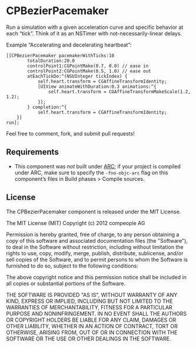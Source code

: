 CPBezierPacemaker
===================

Run a simulation with a given acceleration curve and specific behavior at each “tick”. Think of it as an NSTimer with not-necessarily-linear delays.

Example “Accelerating and decelerating heartbeat”:

	[[CPBezierPacemaker pacemakerWithTicks:10
			totalDuration:20.0
			controlPoint1:CGPointMake(0.7, 0.0) // ease in
			controlPoint2:CGPointMake(0.5, 1.0) // ease out
			atEachTickDo:^(NSUInteger tickIndex) {
				self.heart.transform = CGAffineTransformIdentity;
				[UIView animateWithDuration:0.3 animations:^{
					self.heart.transform = CGAffineTransformMakeScale(1.2, 1.2);
				}];
			} completion:^{
				self.heart.transform = CGAffineTransformIdentity;
		}]
	run];

Feel free to comment, fork, and submit pull requests!

Requirements
------------
* This component was _not_ built under [ARC](http://developer.apple.com/library/ios/#releasenotes/ObjectiveC/RN-TransitioningToARC/_index.html); if your project is compiled under ARC, make sure to specify the `-fno-objc-arc` flag on this component’s files in Build phases > Compile sources.

License
-------
The CPBezierPacemaker component is released under the MIT License.

The MIT License (MIT)
Copyright (c) 2012 compeople AG

Permission is hereby granted, free of charge, to any person obtaining a copy of this software and associated documentation files (the "Software"), to deal in the Software without restriction, including without limitation the rights to use, copy, modify, merge, publish, distribute, sublicense, and/or sell copies of the Software, and to permit persons to whom the Software is furnished to do so, subject to the following conditions:

The above copyright notice and this permission notice shall be included in all copies or substantial portions of the Software.

THE SOFTWARE IS PROVIDED "AS IS", WITHOUT WARRANTY OF ANY KIND, EXPRESS OR IMPLIED, INCLUDING BUT NOT LIMITED TO THE WARRANTIES OF MERCHANTABILITY, FITNESS FOR A PARTICULAR PURPOSE AND NONINFRINGEMENT. IN NO EVENT SHALL THE AUTHORS OR COPYRIGHT HOLDERS BE LIABLE FOR ANY CLAIM, DAMAGES OR OTHER LIABILITY, WHETHER IN AN ACTION OF CONTRACT, TORT OR OTHERWISE, ARISING FROM, OUT OF OR IN CONNECTION WITH THE SOFTWARE OR THE USE OR OTHER DEALINGS IN THE SOFTWARE.
